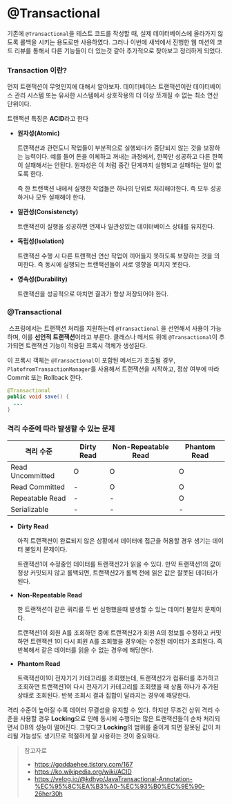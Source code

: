 # @Transactional

기존에 `@Transactional`을 테스트 코드를 작성할 때, 실제 데이터베이스에 올라가지 않도록 롤백을 시키는 용도로만 사용하였다. 그러나 이번에 새싹에서 진행한 웹 미션의 코드 리뷰를 통해서 다른 기능들이 더 있는것 같아 추가적으로 찾아보고 정리하게 되었다.

### Transaction 이란?

먼저 트랜잭션이 무엇인지에 대해서 알아보자. 데이터베이스 트랜잭션이란 데이터베이스 관리 시스템 또는 유사한 시스템에서 상호작용의 더 이상 쪼개질 수 없는 최소 연산 단위이다.

트랜잭션 특징은 **ACID**라고 한다

- **원자성(Atomic)**

  트랜잭션과 관련도니 작업들이 부분적으로 실행되다가 중단되지 않는 것을 보장하는 능력이다. 예를 들어 돈을 이체하고 꺼내는 과정에서, 한쪽만 성공하고 다른 한쪽이 실패해서는 안된다. 원자성은 이 처럼 중간 단계까지 실행되고 실패하는 일이 없도록 한다.

  즉 한 트랜잭션 내에서 실행한 작업들은 하나의 단위로 처리해야한다. 즉 모두 성공하거나 모두 실패해야 한다.

- **일관성(Consistencty)**

  트랜잭션이 실행을 성공하면 언제나 일관성있는 데이터베이스 상태를 유지한다.

- **독립성(Isolation)**

  트랜잭션 수행 시 다른 트랜잭션 연산 작업이 끼어들지 못하도록 보장하는 것을 의미한다. 즉 동시에 실행되는 트랜잭션들이 서로 영향을 미치지 못한다.

- **영속성(Durability)**

  트랜잭션을 성공적으로 마치면 결과가 항상 저장되어야 한다.



### @Transactional

​	스프링에서는 트랜잭션 처리를 지원하는데 `@Transactional` 을 선언해서 사용이 가능하며, 이를 **선언적 트랜잭션**이라고 부른다. 클래스나 메서드 위에 `@Transactional`이 추가되면 트랜잭션 기능이 적용된 프록시 객체가 생성된다.

이 프록시 객체는 `@Transactional`이 포함된 메서드가 호출될 경우, `PlatofromTransactionManager`를 사용해서 트랜잭션을 시작하고, 정상 여부에 따라 Commit 또는 Rollback 한다.

```java
@Transactional
public void save() {
  ...
}
```

### 격리 수준에 따라 발생할 수 있는 문제

| 격리 수준        | Dirty Read | Non-Repeatable Read | Phantom Read |
| ---------------- | ---------- | ------------------- | ------------ |
| Read Uncommitted | O          | O                   | O            |
| Read Committed   | -          | O                   | O            |
| Repeatable Read  | -          | -                   | O            |
| Serializable     | -          | -                   | -            |

- **Dirty Read**

  아직 트랜잭션이 완료되지 않은 상황에서 데이터에 접근을 허용할 경우 생기는 데이터 불일치 문제이다.

  트랜잭션1이 수정중인 데이터를 트랜잭션2가 읽을 수 있다. 만약 트랜잭션1의 값이 정상 커밋되지 않고 롤백되면, 트랜잭션2가 롤백 전에 읽은 값은 잘못된 데이터가 된다.

- **Non-Repeatable Read**

  한 트랜잭션이 같은 쿼리를 두 번 실행했을때 발생할 수 있는 데이터 불일치 문제이다.

  트랜잭션1이 회원 A를 조회하던 중에 트랜잭션2가 회원 A의 정보를 수정하고 커밋하면 트랜잭션 1이 다시 회원 A를 조회했을 경우에는 수정된 데이터가 조회된다. 즉 반복해서 같은 데이터를 읽을 수 없는 경우에 해당한다.

- **Phantom Read**

  트랙잭션이1이 전자기기 카테고리를 조회했는데, 트랜잭션2가 컴퓨터를 추가하고 조회하면 트랜잭션1이 다시 전자기기 카테고리를 조회했을 때 상품 하나가 추가된 상태로 조회된다. 반복 조회시 결과 집합이 달라지는 경우에 해당한다.

격리 수준이 높아질 수록 데이터 무결성을 유지할 수 있다. 하지만 무조건 상위 격리 수준을 사용할 경우 **Locking**으로 인해 동시에 수행되는 많은 트랜잭션들이 순차 처리되면서 DB의 성능이 떨어진다. 그렇다고 **Locking**의 범위를 줄이게 되면 잘못된 값이 처리될 가능성도 생기므로 적절하게 잘 사용하는 것이 중요하다.



> 참고자료
>
> - https://goddaehee.tistory.com/167
> - https://ko.wikipedia.org/wiki/ACID
> - https://velog.io/@kdhyo/JavaTransactional-Annotation-%EC%95%8C%EA%B3%A0-%EC%93%B0%EC%9E%90-26her30h

